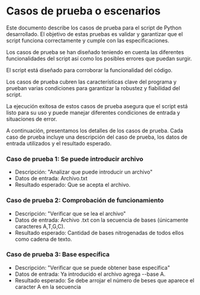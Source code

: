# Casos de prueba o escenarios

Este documento describe los casos de prueba para el script de Python desarrollado. 
El objetivo de estas pruebas es validar y garantizar que el script funciona correctamente y cumple con las especificaciones.

Los casos de prueba se han diseñado teniendo en cuenta las diferentes funcionalidades del script así como los posibles errores que puedan surgir.

El script está diseñado para corroborar la funcionalidad del código.

Los casos de prueba cubren las características clave del programa y prueban varias condiciones para garantizar la robustez y fiabilidad del script.

La ejecución exitosa de estos casos de prueba asegura que el script está listo para su uso y puede manejar diferentes condiciones de entrada y situaciones de error.

A continuación, presentamos los detalles de los casos de prueba. Cada caso de prueba incluye una descripción del caso de prueba, los datos de entrada utilizados y el resultado esperado.
    
    
### Caso de prueba 1: Se puede introducir archivo

- Descripción: "Analizar que puede introducir un archivo"
- Datos de entrada: Archivo.txt
- Resultado esperado: Que se acepta el archivo.  

### Caso de prueba 2: Comprobación de funcionamiento

- Descripción: "Verificar que se lea el archivo"
- Datos de entrada: Archivo .txt con la secuencia de bases (únicamente caracteres A,T,G,C).
- Resultado esperado: Cantidad de bases nitrogenadas de todos ellos como cadena de texto.

### Caso de prueba 3: Base específica
- Descripción: "Verificar que se puede obtener base específica"
- Datos de entrada: Ya introducido el archivo agrega --base A.
- Resultado esperado: Se debe arrojar el número de beses que aparece el caracter A en la secuencia 



        
        

